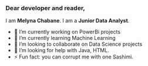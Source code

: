 ### Dear developer and reader,

I am **Melyna Chabane**. I am a **Junior Data Analyst**.

- 🔭 I’m currently working on PowerBi projects
- 🌱 I’m currently learning Machine Learning
- 👯 I’m looking to collaborate on Data Science projects
- 🤔 I’m looking for help with Java, HTML.
- ⚡ Fun fact: you can corrupt me with one Sashimi.

